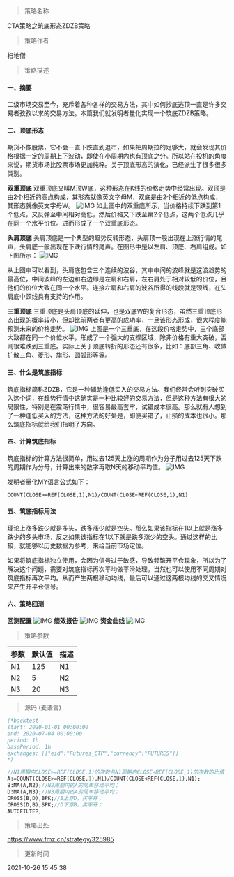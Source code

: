 
> 策略名称

CTA策略之筑底形态ZDZB策略

> 策略作者

扫地僧

> 策略描述

#### 一、摘要
二级市场交易至今，充斥着各种各样的交易方法，其中如何抄底逃顶一直是许多交易者孜孜以求的交易方法。本篇我们就发明者量化实现一个筑底ZDZB策略。

#### 二、顶底形态
期货不像股票，它不会一直下跌直到退市，如果把周期拉的足够大，就会发现其价格根据一定的周期上下波动，即使在小周期内也有顶底之分。所以站在投机的角度来说，期货市场比股票市场更加纯粹。关于顶底形态的演化，已经派生了很多很多类别。

**双重顶底**
双重顶底又叫M顶W底，这种形态在K线的价格走势中经常出现。双顶是由2个相近的高点构成，其形态就像英文字母M，双底是由2个相近的低点构成，其形态就像英文字母W。
 ![IMG](https://www.fmz.cn/upload/asset/39a1165e6b23900facdd.png) 
如上图中的双重底所示，当价格持续下跌到第1个低点，又反弹至中间相对高低，然后价格又下跌至第2个低点，这两个低点几乎在同一个水平价位。进而形成了一个双重底形态。

**头肩顶底**
头肩顶底是一个典型的趋势反转形态，头肩顶一般出现在上涨行情的尾声，头肩底一般出现在下跌行情的尾声。在图形中是以左肩、顶底、右肩组成。如下图所示：
 ![IMG](https://www.fmz.cn/upload/asset/3a48cfb4e9272fbc84cb.png) 

从上图中可以看到，头肩底包含三个连续的波谷，其中中间的波峰就是这波趋势的最高位，中间波峰的左边和右边即是左肩和右肩，左右肩处于相对较低的价位，且他们的价位大致在同一个水平。连接左肩和右肩的波谷所得的线段就是颈线，在头肩底中颈线具有支持的作用。

**三重顶底**
三重顶底是头肩顶底的延伸，也是双底W的复合形态，虽然三重顶底形态出现的概率较小，但却比前两者有更高的成功率，一旦该形态形成，很大程度能预测未来的价格走势。
 ![IMG](https://www.fmz.cn/upload/asset/398203856a551292ead1.png) 
上图是一个三重底，在这段价格走势中，三个底部大致都在同一个价位水平，形成了一个强大的支撑区域，除非价格有重大突破，否则很难跌到三重底。实际上关于顶底转折的形态还有很多，比如：底部三角、收敛扩散三角、菱形、旗形、圆弧形等等。

#### 三、什么是筑底指标
筑底指标简称ZDZB，它是一种辅助逢低买入的交易方法。我们经常会听到突破买入这个词，在趋势行情中这确实是一种比较好的交易方法，但是这种方法有很大的局限性，特别是在震荡行情中，很容易最高套牢，试错成本很高。那么就有人想到了一种逢低买入的方法，这种方法的好处是，即便买错了，止损的成本也很小。那么筑底指标就给我们指明了方向。

#### 四、计算筑底指标
筑底指标的计算方法很简单，用过去125天上涨的周期作为分子用过去125天下跌的周期作为分母，计算出来的数字再取N天的移动平均值。
 ![IMG](https://www.fmz.cn/upload/asset/38ec18f6d10e90cbfc26.gif) 

发明者量化MY语言公式如下：
```
COUNT(CLOSE>=REF(CLOSE,1),N1)/COUNT(CLOSE<REF(CLOSE,1),N1)
```

#### 五、筑底指标用法
理论上涨多跌少就是多头，跌多涨少就是空头。那么如果该指标在1以上就是涨多跌少的多头市场，反之如果该指标在1以下就是跌多涨少的空头。通过这样的比较，就能够以历史数据为参考，来给当前市场定位。

如果将筑底指标独立使用，会因为信号过于敏感，导致频繁开平仓现象，所以为了解决这个问题，需要对筑底指标再次平均做平滑处理。当然也可以使用不同周期对筑底指标再次平均。从而产生两根移动均线，最后可以通过这两根均线的交叉情况来产生开平仓信号。

#### 六、策略回测
**回测配置**
 ![IMG](https://www.fmz.cn/upload/asset/39719a3f4c2991e25a29.png) 
**绩效报告**
 ![IMG](https://www.fmz.cn/upload/asset/399c2fa3a94f00053cbf.png) 
**资金曲线**
 ![IMG](https://www.fmz.cn/upload/asset/39b8d0a004e44095fa3a.png) 

> 策略参数



|参数|默认值|描述|
|----|----|----|
|N1|125|N1|
|N2|5|N2|
|N3|20|N3|


> 源码 (麦语言)

``` pascal
(*backtest
start: 2020-01-01 00:00:00
end: 2020-07-04 00:00:00
period: 1h
basePeriod: 1h
exchanges: [{"eid":"Futures_CTP","currency":"FUTURES"}]
*)

//N1周期内CLOSE>=REF(CLOSE,1)的次数与N1周期内CLOSE<REF(CLOSE,1)的次数的比值
A:=COUNT(CLOSE>=REF(CLOSE,1),N1)/COUNT(CLOSE<REF(CLOSE,1),N1);
B:MA(A,N2);//N2周期内的A的简单移动平均；
D:MA(A,N3);//N3周期内的A的简单移动平均；
CROSS(B,D),BPK;//B上穿D，买平开；
CROSS(D,B),SPK;//D下穿B，卖平开；
AUTOFILTER;

```

> 策略出处

https://www.fmz.cn/strategy/325985

> 更新时间

2021-10-26 15:45:38
